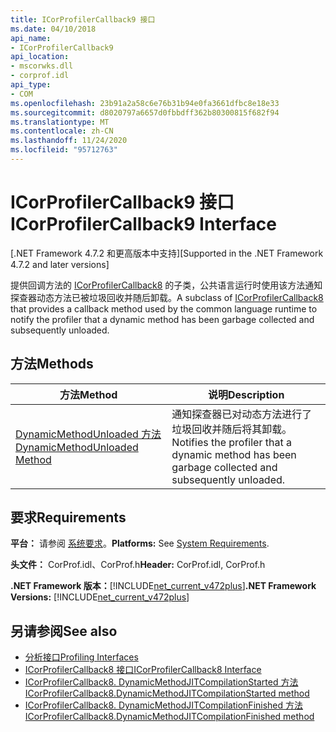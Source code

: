 ```yaml
---
title: ICorProfilerCallback9 接口
ms.date: 04/10/2018
api_name:
- ICorProfilerCallback9
api_location:
- mscorwks.dll
- corprof.idl
api_type:
- COM
ms.openlocfilehash: 23b91a2a58c6e76b31b94e0fa3661dfbc8e18e33
ms.sourcegitcommit: d8020797a6657d0fbbdff362b80300815f682f94
ms.translationtype: MT
ms.contentlocale: zh-CN
ms.lasthandoff: 11/24/2020
ms.locfileid: "95712763"
---
```

# <a name="icorprofilercallback9-interface"></a><span data-ttu-id="840d6-102">ICorProfilerCallback9 接口</span><span class="sxs-lookup"><span data-stu-id="840d6-102">ICorProfilerCallback9 Interface</span></span>

<span data-ttu-id="840d6-103">[.NET Framework 4.7.2 和更高版本中支持]</span><span class="sxs-lookup"><span data-stu-id="840d6-103">[Supported in the .NET Framework 4.7.2 and later versions]</span></span>  

 <span data-ttu-id="840d6-104">提供回调方法的 [ICorProfilerCallback8](icorprofilercallback8-interface.md) 的子类，公共语言运行时使用该方法通知探查器动态方法已被垃圾回收并随后卸载。</span><span class="sxs-lookup"><span data-stu-id="840d6-104">A subclass of [ICorProfilerCallback8](icorprofilercallback8-interface.md) that provides a callback method used by the common language runtime to notify the profiler that a dynamic method has been garbage collected and subsequently unloaded.</span></span>  
  
## <a name="methods"></a><span data-ttu-id="840d6-105">方法</span><span class="sxs-lookup"><span data-stu-id="840d6-105">Methods</span></span>  
  
|<span data-ttu-id="840d6-106">方法</span><span class="sxs-lookup"><span data-stu-id="840d6-106">Method</span></span>|<span data-ttu-id="840d6-107">说明</span><span class="sxs-lookup"><span data-stu-id="840d6-107">Description</span></span>|  
|------------|-----------------|  
|[<span data-ttu-id="840d6-108">DynamicMethodUnloaded 方法</span><span class="sxs-lookup"><span data-stu-id="840d6-108">DynamicMethodUnloaded Method</span></span>](ICorProfilerCallback9-dynamicmethodunloaded-method.md)|<span data-ttu-id="840d6-109">通知探查器已对动态方法进行了垃圾回收并随后将其卸载。</span><span class="sxs-lookup"><span data-stu-id="840d6-109">Notifies the profiler that a dynamic method has been garbage collected and subsequently unloaded.</span></span>|  
  
## <a name="requirements"></a><span data-ttu-id="840d6-110">要求</span><span class="sxs-lookup"><span data-stu-id="840d6-110">Requirements</span></span>  

 <span data-ttu-id="840d6-111">**平台：** 请参阅 [系统要求](../../get-started/system-requirements.md)。</span><span class="sxs-lookup"><span data-stu-id="840d6-111">**Platforms:** See [System Requirements](../../get-started/system-requirements.md).</span></span>  
  
 <span data-ttu-id="840d6-112">**头文件：** CorProf.idl、CorProf.h</span><span class="sxs-lookup"><span data-stu-id="840d6-112">**Header:** CorProf.idl, CorProf.h</span></span>  
  
<span data-ttu-id="840d6-113">**.NET Framework 版本：**[!INCLUDE[net_current_v472plus](../../../../includes/net-current-v472plus.md)]</span><span class="sxs-lookup"><span data-stu-id="840d6-113">**.NET Framework Versions:** [!INCLUDE[net_current_v472plus](../../../../includes/net-current-v472plus.md)]</span></span>  

## <a name="see-also"></a><span data-ttu-id="840d6-114">另请参阅</span><span class="sxs-lookup"><span data-stu-id="840d6-114">See also</span></span>

- [<span data-ttu-id="840d6-115">分析接口</span><span class="sxs-lookup"><span data-stu-id="840d6-115">Profiling Interfaces</span></span>](profiling-interfaces.md)
- [<span data-ttu-id="840d6-116">ICorProfilerCallback8 接口</span><span class="sxs-lookup"><span data-stu-id="840d6-116">ICorProfilerCallback8 Interface</span></span>](icorprofilercallback9-interface.md)
- [<span data-ttu-id="840d6-117">ICorProfilerCallback8. DynamicMethodJITCompilationStarted 方法</span><span class="sxs-lookup"><span data-stu-id="840d6-117">ICorProfilerCallback8.DynamicMethodJITCompilationStarted method</span></span>](icorprofilercallback8-dynamicmethodjitcompilationstarted-method.md)
- [<span data-ttu-id="840d6-118">ICorProfilerCallback8. DynamicMethodJITCompilationFinished 方法</span><span class="sxs-lookup"><span data-stu-id="840d6-118">ICorProfilerCallback8.DynamicMethodJITCompilationFinished method</span></span>](icorprofilercallback8-dynamicmethodjitcompilationfinished-method.md)
